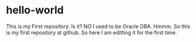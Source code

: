 # hello-world
This is my First repository. Is it? NO I used to be Oracle DBA. Hmmm. So this is my first repository at github.
So here I am editting it for the first time.
